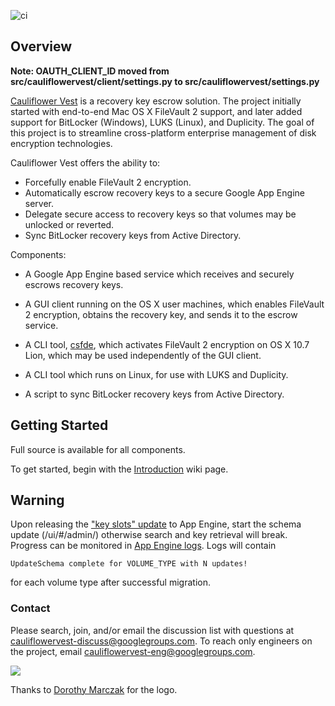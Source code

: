 ![ci](https://travis-ci.org/google/cauliflowervest.svg?branch=master)
## Overview
**Note: OAUTH_CLIENT_ID moved from src/cauliflowervest/client/settings.py to
src/cauliflowervest/settings.py**

[Cauliflower Vest](../../wiki/ThatName) is a recovery key escrow solution.
The project initially started with end-to-end Mac OS X FileVault 2 support,
and later added support for BitLocker (Windows), LUKS (Linux), and Duplicity.
The goal of this project is to streamline cross-platform enterprise management
of disk encryption technologies.

Cauliflower Vest offers the ability to:
  * Forcefully enable FileVault 2 encryption.
  * Automatically escrow recovery keys to a secure Google App Engine server.
  * Delegate secure access to recovery keys so that volumes may be unlocked or
    reverted.
  * Sync BitLocker recovery keys from Active Directory.

Components:

  * A Google App Engine based service which receives and securely escrows
    recovery keys.
  * A GUI client running on the OS X user machines, which enables
    FileVault 2 encryption, obtains the recovery key, and sends it to the escrow
    service.

  * A CLI tool, [csfde](../../wiki/Csfde), which activates FileVault 2
    encryption on OS X 10.7 Lion, which may be used independently of the
    GUI client.
  * A CLI tool which runs on Linux, for use with LUKS and Duplicity.
  * A script to sync BitLocker recovery keys from Active Directory.

## Getting Started

Full source is available for all components.

To get started, begin with the [Introduction](../../wiki/Introduction)
wiki page.

## Warning

Upon releasing the ["key slots" update](https://github.com/google/cauliflowervest/commit/06fdcbeb11d6641a17711c8eedf10d50e455c85d)
to App Engine, start the schema update (/ui/#/admin/) otherwise
search and key retrieval will break. Progress can be
monitored in [App Engine logs](http://console.cloud.google.com/logs).
Logs will contain
```
UpdateSchema complete for VOLUME_TYPE with N updates!
```
for each volume type after successful migration.

### Contact

Please search, join, and/or email the discussion list with questions at [cauliflowervest-discuss@googlegroups.com](https://groups.google.com/forum/#!forum/cauliflowervest-discuss).
To reach only engineers on the project, email
cauliflowervest-eng@googlegroups.com.



![](https://raw.githubusercontent.com/google/cauliflowervest/master/res/cauliflower_vest_logo.png)

Thanks to [Dorothy Marczak](https://plus.google.com/106286115972636321533/about)
for the logo.
